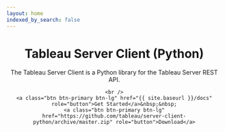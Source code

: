 ```yaml
---
layout: home
indexed_by_search: false
---
```


<header class="jumbotron hero-spacer text-center">
    <h1>Tableau Server Client (Python)</h1>
    <p>The Tableau Server Client is a Python library for the Tableau Server REST API.</p>

    <br />
    <a class="btn btn-primary btn-lg" href="{{ site.baseurl }}/docs" role="button">Get Started</a>&nbsp;&nbsp;
    <a class="btn btn-primary btn-lg" href="https://github.com/tableau/server-client-python/archive/master.zip" role="button">Download</a>
</header>

